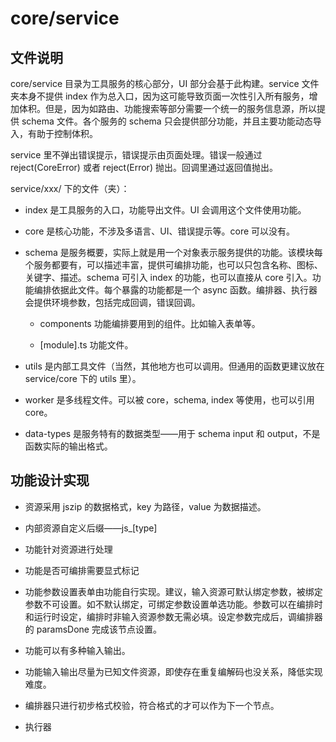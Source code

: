 # core/service

## 文件说明

core/service 目录为工具服务的核心部分，UI 部分会基于此构建。service 文件夹本身不提供 index 作为总入口，因为这可能导致页面一次性引入所有服务，增加体积。但是，因为如路由、功能搜索等部分需要一个统一的服务信息源，所以提供 schema 文件。各个服务的 schema 只会提供部分功能，并且主要功能动态导入，有助于控制体积。

service 里不弹出错误提示，错误提示由页面处理。错误一般通过 reject(CoreError) 或者 reject(Error) 抛出。回调里通过返回值抛出。

service/xxx/ 下的文件（夹）：

- index 是工具服务的入口，功能导出文件。UI 会调用这个文件使用功能。

- core 是核心功能，不涉及多语言、UI、错误提示等。core 可以没有。

- schema 是服务概要，实际上就是用一个对象表示服务提供的功能。该模块每个服务都要有，可以描述丰富，提供可编排功能，也可以只包含名称、图标、关键字、描述。schema 可引入 index 的功能，也可以直接从 core 引入。功能编排依据此文件。每个暴露的功能都是一个 async 函数。编排器、执行器会提供环境参数，包括完成回调，错误回调。

  - components 功能编排要用到的组件。比如输入表单等。

  - [module].ts 功能文件。

- utils 是内部工具文件（当然，其他地方也可以调用。但通用的函数更建议放在 service/core 下的 utils 里）。

- worker 是多线程文件。可以被 core，schema, index 等使用，也可以引用 core。

- data-types 是服务特有的数据类型——用于 schema input 和 output，不是函数实际的输出格式。

## 功能设计实现

- 资源采用 jszip 的数据格式，key 为路径，value 为数据描述。

- 内部资源自定义后缀——js\_[type]

- 功能针对资源进行处理

- 功能是否可编排需要显式标记

- 功能参数设置表单由功能自行实现。建议，输入资源可默认绑定参数，被绑定参数不可设置。如不默认绑定，可绑定参数设置单选功能。参数可以在编排时和运行时设定，编排时非输入资源参数无需必填。设定参数完成后，调编排器的 paramsDone 完成该节点设置。

- 功能可以有多种输入输出。

- 功能输入输出尽量为已知文件资源，即使存在重复编解码也没关系，降低实现难度。

- 编排器只进行初步格式校验，符合格式的才可以作为下一个节点。

- 执行器

